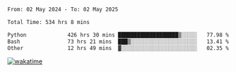 <!--START_SECTION:waka-->

```txt
From: 02 May 2024 - To: 02 May 2025

Total Time: 534 hrs 8 mins

Python             426 hrs 30 mins ███████████████████▒░░░░░   77.98 %
Bash               73 hrs 21 mins  ███▒░░░░░░░░░░░░░░░░░░░░░   13.41 %
Other              12 hrs 49 mins  ▓░░░░░░░░░░░░░░░░░░░░░░░░   02.35 %
```

<!--END_SECTION:waka-->
[![wakatime](https://wakatime.com/badge/user/5f89a63a-5294-4958-ad30-2b3455e63f2a.svg)](https://wakatime.com/@5f89a63a-5294-4958-ad30-2b3455e63f2a)
